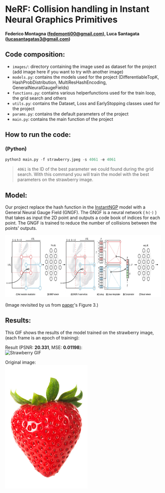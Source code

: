 # NeRF: Collision handling in Instant Neural Graphics Primitives
#### Federico Montagna (fedemonti00@gmail.com), Luca Santagata (lucasantagatas3@gmail.com)

## Code composition:
- `images/`: directory containing the image used as dataset for the project (add image here if you want to try with another image)
- `models.py`: contains the models used for the project (DifferentiableTopK, HashProbDistribution, MultiResHashEncoding, GeneralNeuralGaugeFields)
- `functions.py`: contains various helperfunctions used for the train loop, the grid search and others
- `utils.py`: contains the Dataset, Loss and EarlyStopping classes used for the project
- `params.py`: contains the default parameters of the project
- `main.py`: contains the main function of the project

## How to run the code:
### (Python)
```python
python3 main.py -f strawberry.jpeg -s 4061 -e 4061
```

> `4061` is the ID of the best parameter we could found during the grid search. With this command you will train the model with the best parameters on the strawberry image.

## Model:
Our project replace the hash function in the [InstantNGP](https://nvlabs.github.io/instant-ngp/) model with a General Neural Gauge Field (GNGF). The GNGF is a neural network ( `h(`$\cdot$`)` ) that takes as input the 2D point and outputs a code book of indices for each point. The GNGF is trained to reduce the number of collisions between the points' outputs.

<img src="./src/multi_resolution_gngf_encoding.jpg" alt="GNGF Model" width="auto" height="200" />

(Image revisited by us from [paper](https://nvlabs.github.io/instant-ngp/assets/mueller2022instant.pdf)'s Figure 3.)

## Results:
This GIF shows the results of the model trained on the strawberry image, (each frame is an epoch of training):

Result (PSNR: **20.331**, MSE: **0.01198**):  
<img src="./src/strawberry.gif" alt="Strawberry GIF" width="auto" height="400" />

Original image:  
<img src="./images/strawberry.jpeg" alt="Strawberry GIF" width="auto" height="400" />

<!-- <div style="
    display: flex;
    align-content: space-between;
    justify-content: space-around;
">
    <div style="
        position: relative;
        text-align: center;
        color: white;
    ">
        <p style="
            position: relative;
            top: 40;
            color: black;
            font-weight: bold;
        ">Result</p>
        <img src="./src/strawberry.gif" alt="Strawberry GIF" width="auto" height="400" />
    </div>
    <div style="
        position: relative;
        text-align: center;
        color: white;
    ">
        <p style="
            position: relative;
            top: 40;
            color: black;
            font-weight: bold;
        ">Original image</p>
        <img src="./images/strawberry.jpeg" alt="Strawberry GIF" width="auto" height="400" />
    </div>
</div> -->
